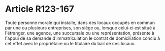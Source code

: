 # Article R123-167

Toute personne morale qui installe, dans des locaux occupés en commun par une ou plusieurs entreprises, son siège ou, lorsque celui-ci est situé à l'étranger, une agence, une succursale ou une représentation, présente à l'appui de sa demande d'immatriculation le contrat de domiciliation conclu à cet effet avec le propriétaire ou le titulaire du bail de ces locaux.